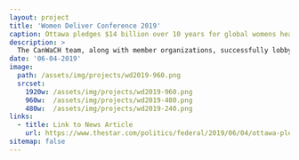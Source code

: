 ```yaml
---
layout: project
title: 'Women Deliver Conference 2019'
caption: Ottawa pledges $14 billion over 10 years for global womens health including abortion services
description: >
  The CanWaCH team, along with member organizations, successfully lobby the Canadian Government to achieve investment target. 
date: '06-04-2019'
image: 
  path: /assets/img/projects/wd2019-960.png
  srcset: 
    1920w: /assets/img/projects/wd2019-960.png
    960w:  /assets/img/projects/wd2019-480.png
    480w:  /assets/img/projects/wd2019-240.png
links:
  - title: Link to News Article
    url: https://www.thestar.com/politics/federal/2019/06/04/ottawa-pledges-14-billion-over-10-years-for-global-womens-health-including-abortion-services.html
sitemap: false
---
```

